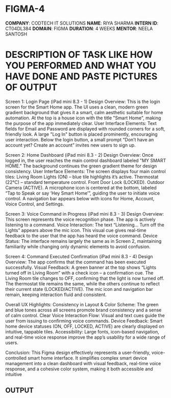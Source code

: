 # FIGMA-4
**COMPANY**: CODTECH IT SOLUTIONS
**NAME**: RIYA SHARMA
**INTERN ID**: CT04DL384
**DOMAIN**: FIGMA
**DURATION**: 4 WEEKS
**MENTOR**: NEELA SANTOSH
# DESCRIPTION OF TASK LIKE HOW YOU PERFORMED AND WHAT YOU HAVE DONE AND PASTE PICTURES OF OUTPUT
Screen 1: Login Page (iPad mini 8.3 - 1)
Design Overview:
This is the login screen for the Smart Home app.
The UI uses a clean, modern green gradient background that gives it a smart, calm aesthetic suitable for home automation.
At the top is a house icon with the title "Smart Home", making the purpose of the app immediately clear.
User Interface Elements:
Text fields for Email and Password are displayed with rounded corners for a soft, friendly look.
A large "Log In" button is placed prominently, encouraging user interaction.
Below the login button, a small prompt “Don’t have an account yet? Create an account” invites new users to sign up.

Screen 2: Home Dashboard (iPad mini 8.3 - 2)
Design Overview:
Once logged in, the user reaches the main control dashboard labeled "MY SMART HOME."
The background continues the green gradient theme for design consistency.
User Interface Elements:
The screen displays four main control tiles:
Living Room Lights (ON) – blue tile highlights it’s active.
Thermostat (22°C) – standard temperature control.
Front Door Lock (LOCKED).
Outdoor Camera (ACTIVE).
A microphone icon is centered at the bottom, labeled “Tap to Speak or say ‘Hey Smart Home’”, guiding the user to initiate voice control.
A navigation bar appears below with icons for Home, Account, Voice Control, and Settings.

Screen 3: Voice Command in Progress (iPad mini 8.3 - 3)
Design Overview:
This screen represents the voice recognition phase. The app is actively listening to a command.
Voice Interaction:
The text “Listening… Turn off the Lights” appears above the mic icon.
This visual cue gives real-time feedback to the user that the app has heard the voice command.
Device Status:
The interface remains largely the same as in Screen 2, maintaining familiarity while changing only dynamic elements to avoid confusion.

Screen 4: Command Executed Confirmation (iPad mini 8.3 - 4)
Design Overview:
The app confirms that the command has been executed successfully.
Visual Feedback:
A green banner at the top shows “Lights turned off in Living Room” with a check icon – a confirmation cue.
The Living Room tile changes to OFF, confirming that the light is now turned off.
The thermostat tile remains the same, while the others continue to reflect their current state (LOCKED/ACTIVE).
The mic icon and navigation bar remain, keeping interaction fluid and consistent.

Overall UX Highlights:
Consistency in Layout & Color Scheme: The green and blue tones across all screens promote brand consistency and a sense of calm control.
Clear Voice Interaction Flow: Visual and text cues guide the user from issuing to confirming voice commands.
Device Feedback: Smart home device statuses (ON, OFF, LOCKED, ACTIVE) are clearly displayed on intuitive, tappable tiles.
Accessibility: Large fonts, icon-based navigation, and real-time voice response improve the app’s usability for a wide range of users.

Conclusion:
This Figma design effectively represents a user-friendly, voice-controlled smart home interface. It simplifies complex smart device management into a clean dashboard with visual feedback, real-time voice response, and a cohesive color system, making it both accessible and intuitive

## OUTPUT

